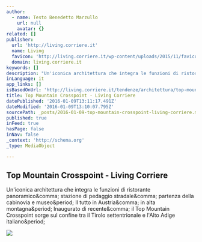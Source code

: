 ```yaml
---
author:
  - name: Testo Benedetto Marzullo
    url: null
    avatar: {}
related: []
publisher:
  url: 'http://living.corriere.it'
  name: Living
  favicon: 'http://living.corriere.it/wp-content/uploads/2015/11/favicon.png'
  domain: living.corriere.it
keywords: []
description: "Un'iconica architettura che integra le funzioni di ristorante panoramico, stazione di pedaggio stradale, partenza della cabinovia e museo. Il tutto in Austria, in alta montagna. Inaugurato di recente, il Top Mountain Crosspoint sorge sul confine tra il Tirolo settentrionale e l'Alto Adige italiano."
inLanguage: it
app_links: []
isBasedOnUrl: 'http://living.corriere.it/tendenze/architettura/top-mountain-crosspoint/?refresh_ce-cp'
title: Top Mountain Crosspoint - Living Corriere
datePublished: '2016-01-09T13:11:17.491Z'
dateModified: '2016-01-09T13:10:07.795Z'
sourcePath: _posts/2016-01-09-top-mountain-crosspoint-living-corriere.md
published: true
inFeed: true
hasPage: false
inNav: false
_context: 'http://schema.org'
_type: MediaObject

---
```

<article style=""><h1>Top Mountain Crosspoint - Living Corriere</h1><p>Un'iconica architettura che integra le funzioni di ristorante panoramico&amp;comma; stazione di pedaggio stradale&amp;comma; partenza della cabinovia e museo&amp;period; Il tutto in Austria&amp;comma; in alta montagna&amp;period; Inaugurato di recente&amp;comma; il Top Mountain Crosspoint sorge sul confine tra il Tirolo settentrionale e l'Alto Adige italiano&amp;period;</p><img src="http://living.corriere.it/wp-content/uploads/2016/01/oghg_top_mountain_crosspoint_04_14.jpeg" /></article>